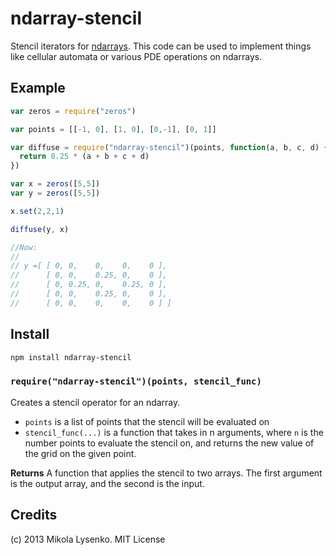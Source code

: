ndarray-stencil
===============
Stencil iterators for [ndarrays](https://github.com/mikolalysenko/ndarray).  This code can be used to implement things like cellular automata or various PDE operations on ndarrays.

## Example

```javascript
var zeros = require("zeros")

var points = [[-1, 0], [1, 0], [0,-1], [0, 1]]

var diffuse = require("ndarray-stencil")(points, function(a, b, c, d) {
  return 0.25 * (a + b + c + d)
})

var x = zeros([5,5])
var y = zeros([5,5])

x.set(2,2,1)

diffuse(y, x)

//Now:
//
// y =[ [ 0, 0,    0,    0,    0 ],
//      [ 0, 0,    0.25, 0,    0 ],
//      [ 0, 0.25, 0,    0.25, 0 ],
//      [ 0, 0,    0.25, 0,    0 ],
//      [ 0, 0,    0,    0,    0 ] ]
```

## Install

```sh
npm install ndarray-stencil
```

### `require("ndarray-stencil")(points, stencil_func)`
Creates a stencil operator for an ndarray.  

* `points` is a list of points that the stencil will be evaluated on
* `stencil_func(...)` is a function that takes in n arguments, where `n` is the number points to evaluate the stencil on, and returns the new value of the grid on the given point.

**Returns** A function that applies the stencil to two arrays.  The first argument is the output array, and the second is the input.

## Credits
(c) 2013 Mikola Lysenko. MIT License